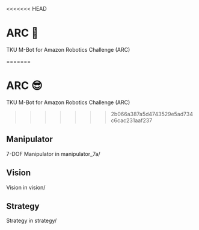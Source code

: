 <<<<<<< HEAD
# ARC :bicyclist:
TKU M-Bot for Amazon Robotics Challenge (ARC)

=======
# ARC :sunglasses:
TKU M-Bot for Amazon Robotics Challenge (ARC)


>>>>>>> 2b066a387a5d4743529e5ad734c6cac231aaf237
## Manipulator

7-DOF Manipulator in manipulator_7a/

## Vision

Vision in vision/

## Strategy

Strategy in strategy/